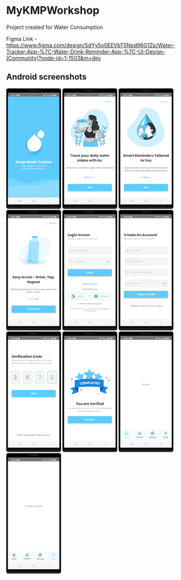 
# MyKMPWorkshop

Project created for Water Consumption

Figma Link - https://www.figma.com/design/SdYy5o0EEVbT5Npd96G1Zp/Water-Tracker-App-%7C-Water-Drink-Reminder-App-%7C-UI-Design-(Community)?node-id=1-1503&m=dev



## Android screenshots
![App Screenshot](https://github.com/swap9391/MyKmpWorkshop/blob/main/screenshots/android-1.png)
![App Screenshot](https://github.com/swap9391/MyKmpWorkshop/blob/main/screenshots/android-2.png)
![App Screenshot](https://github.com/swap9391/MyKmpWorkshop/blob/main/screenshots/android-3.png)
![App Screenshot](https://github.com/swap9391/MyKmpWorkshop/blob/main/screenshots/android-4.png)
![App Screenshot](https://github.com/swap9391/MyKmpWorkshop/blob/main/screenshots/android-5.png)
![App Screenshot](https://github.com/swap9391/MyKmpWorkshop/blob/main/screenshots/android-6.png)
![App Screenshot](https://github.com/swap9391/MyKmpWorkshop/blob/main/screenshots/android-7.png)
![App Screenshot](https://github.com/swap9391/MyKmpWorkshop/blob/main/screenshots/android-8.png)
![App Screenshot](https://github.com/swap9391/MyKmpWorkshop/blob/main/screenshots/android-9.png)
![App Screenshot](https://github.com/swap9391/MyKmpWorkshop/blob/main/screenshots/android-10.png)
